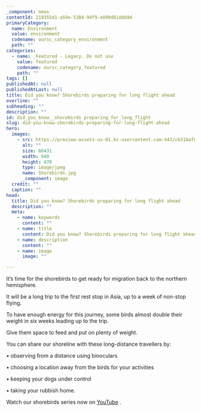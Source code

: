 ```yaml
---
_component: news
contentId: 219355d1-a59e-5384-94f9-e099d81ebb9d
primaryCategory:
  name: Environment
  value: environment
  codename: oursc_category_environment
  path: ""
categories:
  - name: _Featured - Legacy. Do not use
    value: featured
    codename: oursc_category_featured
    path: ""
tags: []
publishedAt: null
publishedAtLast: null
title: Did you know? Shorebirds preparing for long flight ahead
overline: ""
subheading: ""
description: ""
id: did_you_know__shorebirds_preparing_for_long_flight
slug: did-you-know-shorebirds-preparing-for-long-flight-ahead
hero:
  images:
    - src: https://preview-assets-us-01.kc-usercontent.com:443/c631baf8-1b46-001f-580c-d0001b68b4a8/83c3d689-fe71-43d3-a41f-3395d0849bad/Shorebirds.jpg
      alt: ""
      size: 66431
      width: 940
      height: 470
      type: image/jpeg
      name: Shorebirds.jpg
      _component: image
  credit: ""
  caption: ""
head:
  title: Did you know? Shorebirds preparing for long flight ahead
  description: ""
  meta:
    - name: keywords
      content: ""
    - name: title
      content: Did you know? Shorebirds preparing for long flight ahead
    - name: description
      content: ""
    - name: image
      image: ""

---
```

It’s time for the shorebirds to get ready for migration back to the northern hemisphere.

It will be a long trip to the first rest stop in Asia, up to a week of non-stop flying.

To have enough energy for this journey, some birds almost double their weight in six weeks leading up to the trip.

Give them space to feed and put on plenty of weight.

You can share our shoreline with these long-distance travellers by:

• observing from a distance using binoculars

• choosing a location away from the birds for your activities

• keeping your dogs under control

• taking your rubbish home.

Watch our shorebirds series now on [YouTube](http://fal.cn/3midu)
.
